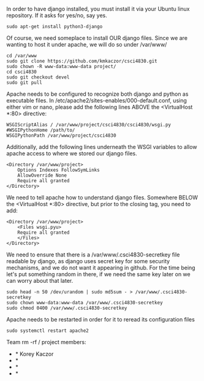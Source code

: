 In order to have django installed, you must install it via your Ubuntu linux repository. If it asks for yes/no, say yes.

    sudo apt-get install python3-django

Of course, we need someplace to install OUR django files. Since we are wanting to host it under apache, we will
do so under /var/www/

    cd /var/www
    sudo git clone https://github.com/kmkaczor/csci4830.git
    sudo chown -R www-data:www-data project/
    cd csci4830
    sudo git checkout devel
    sudo git pull

Apache needs to be configured to recognize both django and python as executable files.
In /etc/apache2/sites-enables/000-default.conf, using either vim or nano, please add the following lines ABOVE
the <VirtualHost *:80> directive:

    WSGIScriptAlias / /var/www/project/csci4830/csci4830/wsgi.py
    #WSGIPythonHome /path/to/
    WSGIPythonPath /var/www/project/csci4830

Additionally, add the following lines underneath the WSGI variables to allow apache access to 
where we stored our django files.

    <Directory /var/www/project>
        Options Indexes FollowSymLinks
        AllowOverride None
        Require all granted
    </Directory>

We need to tell apache how to understand django files. Somewhere BELOW the 
<VirtualHost *:80> directive, but prior to the </VirtualHost> closing tag,
you need to add:

    <Directory /var/www/project>
        <Files wsgi.pyu>
        Require all granted
        </Files>
    </Directory>
    
We need to ensure that there is a /var/www/.csci4830-secretkey file readable by django, as django uses secret key for some security
mechanisms, and we do not want it appearing in github. For the time being let's put something random in there, if we need the same key
later on we can worry about that later.

    sudo head -n 50 /dev/urandom | sudo md5sum - > /var/www/.csci4830-secretkey
    sudo chown www-data:www-data /var/www/.csci4830-secretkey
    sudo chmod 0400 /var/www/.csci4830-secretkey


Apache needs to be restarted in order for it to reread its configuration files

    sudo systemctl restart apache2


Team rm -rf / project members:
<ul>

<li>
* Korey Kaczor
</li>

<li>
* 
</li>

<li>
* 
</li>

<li>
* 
</li>

</ul>
